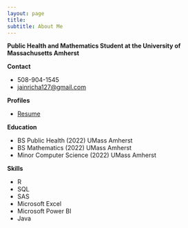 ```yaml
---
layout: page
title: 
subtitle: About Me
---
```


**Public Health and Mathematics Student at the University of Massachusetts Amherst**

**Contact**
* 508-904-1545
* jainricha127@gmail.com

**Profiles**
* [Resume](resume_richa_jain_2021.pdf)

**Education**
* BS Public Health (2022) UMass Amherst
* BS Mathematics (2022) UMass Amherst
* Minor Computer Science (2022) UMass Amherst

**Skills**
* R
* SQL
* SAS
* Microsoft Excel 
* Microsoft Power BI
* Java



